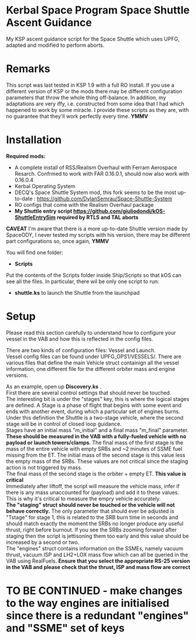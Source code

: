 # Kerbal Space Program Space Shuttle Ascent Guidance

My KSP ascent guidance script for the Space Shuttle which uses UPFG, adapted and modified to perform aborts.

# Remarks

This script was last tested in KSP 1.9 with a full RO install. If you use a different version of KSP or the mods there may be different configuration parameters that throw the whole thing off-balance.
In addition, my adaptations are very iffy, i.e. constructed from some idea that I had which happened to work by some miracle.
I provide these scripts as they are, with no guarantee that they'll work perfectly every time. **YMMV**

# Installation

**Required mods:**
- A complete install of RSS/Realism Overhaul with Ferram Aerospace Resarch. Confrmed to work with FAR 0.16.0.1, should now also work with 0.16.0.4
- Kerbal Operating System
- DECQ's Space Shuttle System mod, this fork seems to be the most up-to-date : https://github.com/DylanSemrau/Space-Shuttle-System
- RO configs that come with the Realism Overhaul package
- **My Shuttle entry script https://github.com/giuliodondi/kOS-ShuttleEntrySim required by RTLS and TAL aborts**

**CAVEAT** 
I'm aware that there is a more up-to-date Shuttle version made by SpaceODY, I never tested my scripts with his version, there may be different part configurations so, once again, **YMMV**


You will find one folder: 
- **Scripts**

Put the contents of the Scripts folder inside Ship/Scripts so that kOS can see all the files.
In particular, there wil be only one script to run:
- **shuttle.ks** to launch the Shuttle from the launchpad


# Setup  

Please read this section carefully to understand how to configure your vessel in the VAB and how this is reflected in the config files.

There are two kinds of configuration files: Vessel and Launch.  
Vessel config files can be found under UPFG_OPS1/VESSELS/. There are various files that define the main Vehicle struct containign all the vessel information, one different file for the different orbiter mass and engine versions.

As an example, open up **Discovery.ks** .  
First there are several control settings that should never be touched.  
The interesting bit is under the "stages" key, this is where the logical stages are defined. A Stage is a phase of flight that begins with some event and ends with another event, during which a particular set of engines burns. Under this definition the Shuttle is a two-stage vehicle, where the second stage will be in control of closed loop guidance.  
Stages have an initial mass "m_initial" and a final mass "m_final" parameter. **These should be measured in the VAB with a fully-fueled vehicle with no payload or launch towers/clamps**. The final mass of the first stage is the mass of the entire vehicle with empty SRBs and ~2 minutes of SSME fuel missing from the ET. The initial mass of the second stage is this value less the empty mass of the SRBs. These values are not critical since the staging action is not triggered by mass.  
The final mass of the second stage is the orbiter + empty ET. **This value is critical**  
Immediately after liftoff, the script will measure the vehicle mass, infer if there is any mass unaccounted for (payload) and add it to these values. This is why it's critical to measure the empry vehicle accurately.  
**The "staging" struct should never be touched or the vehicle will not behave correctly.** The only parameter that should ever be adjusted is "Tstage" for stage 1, this is related to the SRB burn time in seconds and should match exactly the moment the SRBs no longer produce any useful thrust, right before burnout. If you see the SRBs zooming forward after staging then the script is jettisoning them too early and this value should be increased by a second or two.  
The "engines" struct contains information on the SSMEs, namely vacuum thrust, vacuum ISP and LH2+LOX mass flow which can all be queried in the VAB using RealFuels. **Ensure that you select the appropriate RS-25 version in the VAB and please check that the thrust, ISP and mass flow are correct**

# TO BE CONTINUED - make changes to the way engines are initialised since there is a redundant "engines" and "SSME" set of keys





